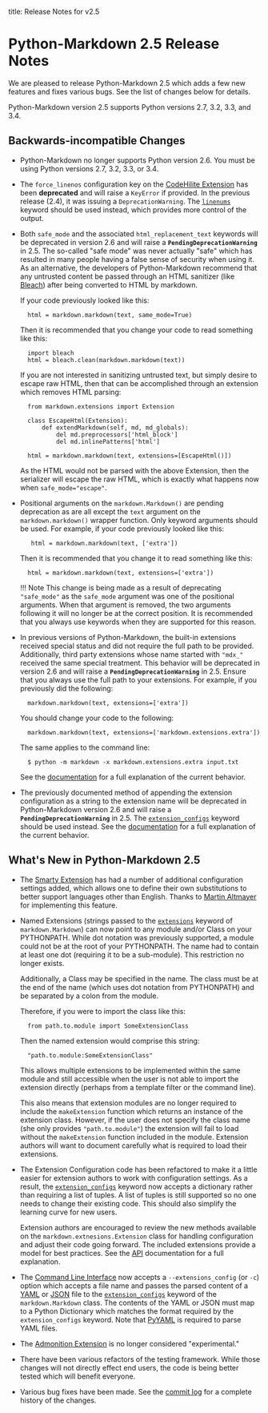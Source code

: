 title:      Release Notes for v2.5

Python-Markdown 2.5 Release Notes
=================================

We are pleased to release Python-Markdown 2.5 which adds a few new features
and fixes various bugs. See the list of changes below for details.

Python-Markdown version 2.5 supports Python versions 2.7, 3.2, 3.3, and 3.4.

Backwards-incompatible Changes
------------------------------

* Python-Markdown no longer supports Python version 2.6. You must be using Python
  versions 2.7, 3.2, 3.3, or 3.4.

[importlib]: https://pypi.org/project/importlib/

* The `force_linenos` configuration key on the [CodeHilite Extension] has been **deprecated**
  and will raise a `KeyError` if provided. In the previous release (2.4), it was
  issuing a `DeprecationWarning`. The [`linenums`][linenums] keyword should be used
  instead, which provides more control of the output.

[CodeHilite Extension]: ../extensions/code_hilite.md
[linenums]: ../extensions/code_hilite.md#usage

* Both `safe_mode` and the associated `html_replacement_text` keywords will be
  deprecated in version 2.6 and will raise a **`PendingDeprecationWarning`** in
  2.5. The so-called "safe mode" was never actually "safe" which has resulted in
  many people having a false sense of security when using it. As an alternative,
  the developers of Python-Markdown recommend that any untrusted content be
  passed through an HTML sanitizer (like [Bleach]) after being converted to HTML
  by markdown.

    If your code previously looked like this:

        html = markdown.markdown(text, same_mode=True)

    Then it is recommended that you change your code to read something like this:

        import bleach
        html = bleach.clean(markdown.markdown(text))

    If you are not interested in sanitizing untrusted text, but simply desire to
    escape raw HTML, then that can be accomplished through an extension which
    removes HTML parsing:

        from markdown.extensions import Extension

        class EscapeHtml(Extension):
            def extendMarkdown(self, md, md_globals):
                del md.preprocessors['html_block']
                del md.inlinePatterns['html']

        html = markdown.markdown(text, extensions=[EscapeHtml()])

    As the HTML would not be parsed with the above Extension, then the
    serializer will escape the raw HTML, which is exactly what happens now when
    `safe_mode="escape"`.

[Bleach]: https://bleach.readthedocs.io/

* Positional arguments on the `markdown.Markdown()` are pending deprecation as are
  all except the `text` argument on the `markdown.markdown()` wrapper function.
  Only keyword arguments should be used. For example, if your code previously
  looked like this:

         html = markdown.markdown(text, ['extra'])

    Then it is recommended that you change it to read something like this:

        html = markdown.markdown(text, extensions=['extra'])

    !!! Note
        This change is being made as a result of deprecating `"safe_mode"` as the
        `safe_mode` argument was one of the positional arguments. When that argument
        is removed, the two arguments following it will no longer be at the correct
        position. It is recommended that you always use keywords when they are supported
        for this reason.

* In previous versions of Python-Markdown, the built-in extensions received
  special status and did not require the full path to be provided. Additionally,
  third party extensions whose name started with `"mdx_"` received the same
  special treatment. This behavior will be deprecated in version 2.6 and will
  raise a **`PendingDeprecationWarning`** in 2.5. Ensure that you always use the
  full path to your extensions. For example, if you previously did the
  following:

        markdown.markdown(text, extensions=['extra'])

    You should change your code to the following:

        markdown.markdown(text, extensions=['markdown.extensions.extra'])

    The same applies to the command line:

        $ python -m markdown -x markdown.extensions.extra input.txt

    See the [documentation](../reference.md#extensions) for a full explanation
    of the current behavior.

* The previously documented method of appending the extension configuration as
  a string to the extension name will be deprecated in Python-Markdown
  version 2.6 and will raise a **`PendingDeprecationWarning`** in 2.5. The
  [`extension_configs`](../reference.md#extension_configs) keyword should
  be used instead. See the [documentation](../reference.md#extension-configs)
  for a full explanation of the current behavior.

What's New in Python-Markdown 2.5
---------------------------------

* The [Smarty Extension] has had a number of additional configuration settings
  added, which allows one to define their own substitutions to better support
  languages other than English. Thanks to [Martin Altmayer] for implementing this
  feature.

[Smarty Extension]: ../extensions/smarty.md
[Martin Altmayer]:https://github.com/MartinAltmayer

* Named Extensions (strings passed to the [`extensions`][ex] keyword of
  `markdown.Markdown`) can now point to any module and/or Class on your
  PYTHONPATH. While dot notation was previously supported, a module could not
  be at the root of your PYTHONPATH. The name had to contain at least one dot
  (requiring it to be a sub-module). This restriction no longer exists.

    Additionally, a Class may be specified in the name. The class must be at the
    end of the name (which uses dot notation from PYTHONPATH) and be separated
    by a colon from the module.

    Therefore, if you were to import the class like this:

        from path.to.module import SomeExtensionClass

    Then the named extension would comprise this string:

        "path.to.module:SomeExtensionClass"

    This allows multiple extensions to be implemented within the same module and
    still accessible when the user is not able to import the extension directly
    (perhaps from a template filter or the command line).

    This also means that extension modules are no longer required to include the
    `makeExtension` function which returns an instance of the extension class.
    However, if the user does not specify the class name (she only provides
    `"path.to.module"`) the extension will fail to load without the
    `makeExtension` function included in the module. Extension authors will want
    to document carefully what is required to load their extensions.

[ex]: ../reference.md#extensions

* The Extension Configuration code has been refactored to make it a little
  easier for extension authors to work with configuration settings. As a
  result, the [`extension_configs`][ec] keyword now accepts a dictionary
  rather than requiring a list of tuples. A list of tuples is still supported
  so no one needs to change their existing code. This should also simplify the
  learning curve for new users.

    Extension authors are encouraged to review the new methods available on the
    `markdown.extnesions.Extension` class for handling configuration and adjust
    their code going forward. The included extensions provide a model for best
    practices. See the [API] documentation for a full explanation.

[ec]: ../reference.md#extension_configs
[API]: ../extensions/api.md#configsettings

* The [Command Line Interface][cli] now accepts a `--extensions_config` (or
  `-c`) option which accepts a file name and passes the parsed content of a
  [YAML] or [JSON] file to the [`extension_configs`][ec] keyword of the
  `markdown.Markdown` class. The contents of the YAML or JSON must map to a
  Python Dictionary which matches the format required by the
  `extension_configs` keyword. Note that [PyYAML] is required to parse YAML
  files.

[cli]: ../cli.md#using-extensions
[YAML]: https://yaml.org/
[JSON]: https://json.org/
[PyYAML]: https://pyyaml.org/

* The [Admonition Extension][ae] is no longer considered "experimental."

[ae]: ../extensions/admonition.md

* There have been various refactors of the testing framework. While those
  changes will not directly effect end users, the code is being better tested
  which will benefit everyone.

* Various bug fixes have been made. See the [commit
  log](https://github.com/Python-Markdown/markdown/commits/master) for a
  complete history of the changes.
